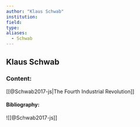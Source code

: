 ```yaml
---
author: "Klaus Schwab"
institution:
field:
type:
aliases:
  - Schwab
---
```


## Klaus Schwab

### Content:
[[@Schwab2017-js|The Fourth Industrial Revolution]]

#### Bibliography:

![[@Schwab2017-js]]
